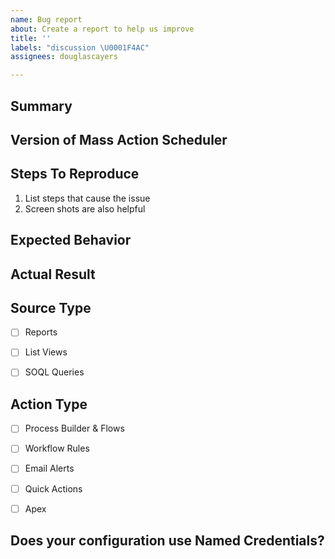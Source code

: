 ```yaml
---
name: Bug report
about: Create a report to help us improve
title: ''
labels: "discussion \U0001F4AC"
assignees: douglascayers

---
```


<!--
NOTICE: While GitHub is the preferred channel for reporting issues/feedback, please use the [Trailblazer community group](https://success.salesforce.com/_ui/core/chatter/groups/GroupProfilePage?g=0F93A000000LhvN) to ask questions about how to use Mass Action Scheduler or to share how you're using the app at your company.

NOTICE: Your issue may already be reported. Before opening a new issue, please see our [Frequently Asked Questions](https://github.com/sfdx-mass-action-scheduler/sfdx-mass-action-scheduler/wiki/Frequently-Asked-Questions) and search the [issue tracker](https://github.com/sfdx-mass-action-scheduler/sfdx-mass-action-scheduler/issues).
-->

## Summary
<!-- Short summary of what is going on or to provide context. -->


## Version of Mass Action Scheduler
<!-- See https://github.com/sfdx-mass-action-scheduler/sfdx-mass-action-scheduler#packaged-release-history for latest version of the app. -->


## Steps To Reproduce
<!-- Help me, help you by telling me exactly how to reproduce the issue. -->

1. List steps that cause the issue
2. Screen shots are also helpful


## Expected Behavior
<!-- Describe what should have happened. -->


## Actual Result
<!-- Describe what actually happened instead. -->


## Source Type
<!-- If applicable, indicate which source type your configuration is using by placing an X in the brackets. -->

- [ ] Reports
- [ ] List Views
- [ ] SOQL Queries


## Action Type
<!-- If applicable, indicate which action type your configuration is using by placing an X in the brackets. -->

- [ ] Process Builder & Flows
- [ ] Workflow Rules
- [ ] Email Alerts
- [ ] Quick Actions
- [ ] Apex


## Does your configuration use Named Credentials?

<!--
NOTICE: Since [Release 2.0](https://github.com/sfdx-mass-action-scheduler/sfdx-mass-action-scheduler/wiki/Upgrading-to-Release-2.0#get-started-faster-with-optional-named-credentials), Named Credentials are optional. Please try your configuration without assigning a Named Credential and see if your issue still occurs.

When using Named Credentials, make sure that you've enabled [My Domain](https://trailhead.salesforce.com/en/content/learn/modules/identity_login/identity_login_my_domain) and have followed [these setup instructions](https://github.com/sfdx-mass-action-scheduler/sfdx-mass-action-scheduler/wiki/Specify-the-Context-User-via-Named-Credentials).
-->
